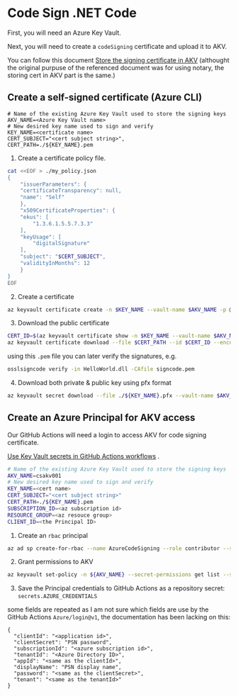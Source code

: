 # Code Sign .NET Code

First, you will need an Azure Key Vault.

Next, you will need to create a `codeSigning` certificate and upload it to AKV.

You can follow this document [Store the signing certificate in AKV](https://learn.microsoft.com/en-us/azure/container-registry/container-registry-tutorial-sign-build-push#store-the-signing-certificate-in-akv) (althought the original purpuse of the referenced document was for using notary, the storing cert in AKV part is the same.)

## **Create a self-signed certificate (Azure CLI)**

```
# Name of the existing Azure Key Vault used to store the signing keys
AKV_NAME=<Azure Key Vault name>
# New desired key name used to sign and verify
KEY_NAME=<certificate name>
CERT_SUBJECT="<cert subject string>",
CERT_PATH=./${KEY_NAME}.pem
```

1. Create a certificate policy file.

```bash
cat <<EOF > ./my_policy.json
{
    "issuerParameters": {
    "certificateTransparency": null,
    "name": "Self"
    },
    "x509CertificateProperties": {
    "ekus": [
        "1.3.6.1.5.5.7.3.3"
    ],
    "keyUsage": [
        "digitalSignature"
    ],
    "subject": "$CERT_SUBJECT",
    "validityInMonths": 12
    }
}
EOF
```

2. Create a certificate

```bash
az keyvault certificate create -n $KEY_NAME --vault-name $AKV_NAME -p @my_policy.json
```

3. Download the public certificate

```bash
CERT_ID=$(az keyvault certificate show -n $KEY_NAME --vault-name $AKV_NAME --query 'id' -o tsv)
az keyvault certificate download --file $CERT_PATH --id $CERT_ID --encoding PEM
```

using this `.pem` file you can later verify the signatures, e.g.

```bash
osslsigncode verify -in HelloWorld.dll -CAfile signcode.pem
```

4. Download both private & public key using pfx format

```bash
az keyvault secret download --file ./${KEY_NAME}.pfx --vault-name $AKV_NAME --encoding base64 --name $KEY_NAME 2>&1
```

## **Create an Azure Principal for AKV access**

Our GitHub Actions will need a login to access AKV for code signing certificate.

[Use Key Vault secrets in GitHub Actions workflows](https://learn.microsoft.com/en-us/azure/developer/github/github-key-vault) .

```bash
# Name of the existing Azure Key Vault used to store the signing keys
AKV_NAME=csakv001
# New desired key name used to sign and verify
KEY_NAME=<cert name>
CERT_SUBJECT="<cert subject string>"
CERT_PATH=./${KEY_NAME}.pem
SUBSCRIPTION_ID=<az subscription id>
RESOURCE_GROUP=<az resouce group>
CLIENT_ID=<the Principal ID>
```

1. Create an `rbac` principal

```bash
az ad sp create-for-rbac --name AzureCodeSigning --role contributor --scopes /subscriptions/${SUBSCRIPTION_ID}/resourceGroups/${RESOURCE_GROUP}
```

2. Grant permissions to AKV

```bash
az keyvault set-policy -n ${AKV_NAME} --secret-permissions get list --spn ${CLIENT_ID}
```

3. Save the Principal credentials to GitHub Actions as a repository secret: `secrets.AZURE_CREDENTIALS`

some fields are repeated as I am not sure which fields are use by the GitHub Actions `Azure/login@v1`, the documentation has been lacking on this:

```
{
  "clientId": "<application id>",
  "clientSecret": "PSN password",
  "subscriptionId": "<azure subscription id>",
  "tenantId": "<Azure Directory ID>",
  "appId": "<same as the clientId>",
  "displayName": "PSN display name",
  "password": "<same as the clientSecret>",
  "tenant": "<same as the tenantId>"
}
```
